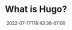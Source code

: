 ---
title: "What is Hugo?"
description: "Why choose hugo over other static site generators?"
date: 2022-07-17T18:43:36-07:00
draft: false
featuredImage: "/images/information-campus.jpg"
type: page
categories: faqs
---